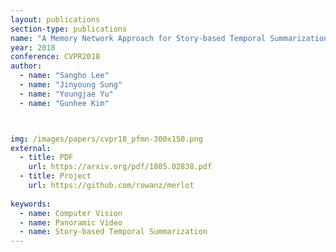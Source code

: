 ```yaml
---
layout: publications
section-type: publications
name: "A Memory Network Approach for Story-based Temporal Summarization of 360° Videos"
year: 2018
conference: CVPR2018
author:
  - name: "Sangho Lee"
  - name: "Jinyoung Sung"
  - name: "Youngjae Yu"
  - name: "Gunhee Kim"



img: /images/papers/cvpr18_pfmn-300x150.png
external:
  - title: PDF
    url: https://arxiv.org/pdf/1805.02838.pdf
  - title: Project
    url: https://github.com/rowanz/merlot
    
keywords:
  - name: Computer Vision
  - name: Panoramic Video
  - name: Story-based Temporal Summarization 
---
```



